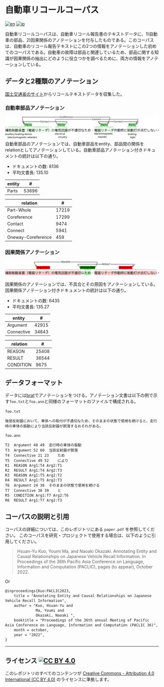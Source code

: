 # 自動車リコールコーパス

[![en](https://img.shields.io/badge/lang-en-red)](https://github.com/nlp-titech/jp-car-recall#readme)
[![jp](https://img.shields.io/badge/lang-jp-blue)](https://github.com/nlp-titech/jp-car-recall/blob/main/README.jp.md)

自動車リコールコーパスは、自動車リコール報告書のテキストデータに、1)自動車の部品、2)因果関係のアノテーションを付与したものである。このコーパスは、自動車のリコール報告テキストにこの2つの情報をアノテーションした初めてのコーパスである。自動車の故障は部品と関連しているため、部品に関する知識が因果関係の抽出にどのように役立つかを調べるために、両方の情報をアノテーションしている。

## データと2種類のアノテーション

[国土交通省のサイト](https://www.mlit.go.jp/jidosha/carinf/rcl/index.html)からリコールテキストデータを収集した。

### 自動車部品アノテーション

![alt text](images/part_ann_example.jpg)
自動車部品のアノテーションでは、自動車部品をentity、部品間の関係をrelationとしてアノテーションしている。自動車部品アノテーション付きドキュメントの統計は以下の通り。

- ドキュメントの数: 8136
- 平均文書長: 135.10
  
| entity   |     # |
|----------|-------|
| Parts    | 53696 |

| relation           |     # |
|--------------------|-------|
| Part-Whole         | 17219 |
| Coreference        | 17299 |
| Contact            |  9474 |
| Connect            |  5941 |
| Oneway-Coreference |   459 |

### 因果関係アノテーション

![alt text](images/causal_ann_example.jpg)

因果関係のアノテーションでは、不具合とその原因をアノテーションしている。因果関係アノテーション付きドキュメントの統計は以下の通り。

- ドキュメントの数: 6435
- 平均文書長: 135.27

| entity     |     # |
|------------|-------|
| Argument   | 42915 |
| Connective | 34843 |

| relation   |     # |
|------------|-------|
| REASON     | 25408 |
| RESULT     | 36544 |
| CONDITION  |  9675 |



## データフォーマット

データには[brat](https://brat.nlplab.org/)でアノテーションをつける。アノテーション文書は以下の例で示す`foo.txt`と`foo.ann`と同様のフォーマットのファイルで構成される。

`foo.txt`
```
後部反射器において、車体への取付が不適切なため、そのままの状態で使用を続けると、走行時の車体の振動により当該反射器が脱落するおそれがある。
```

`foo.ann`
```T1	Argument 0 20	後部反射器において、車体への取付が不適切
T2	Argument 40 49	走行時の車体の振動
T3	Argument 52 60	当該反射器が脱落
T4	Connective 21 23	ため
T5	Connective 49 52	により
R1	REASON Arg1:T4 Arg2:T1	
R2	RESULT Arg1:T4 Arg2:T3	
R3	REASON Arg1:T5 Arg2:T2	
R4	RESULT Arg1:T5 Arg2:T3	
T6	Argument 24 38	そのままの状態で使用を続ける
T7	Connective 38 39	と
R5	CONDITION Arg1:T7 Arg2:T6	
R6	RESULT Arg1:T7 Arg2:T3	
```


## コーパスの説明と引用

コーパスの詳細については、このレポジトリにある `paper.pdf` を参照してください。
このコーパスを研究・プロジェクトで使用する場合は、以下のように引用してください。
> Hsuan-Yu Kuo, Youmi Ma, and Naoaki Okazaki. Annotating Entity and Causal Relationships on Japanese Vehicle Recall Information. In Proceedings of the 36th Pacific Asia Conference on Language, Information and Computation (PACLIC), pages (to appear), October 2022.

Or

```
@inproceedings{Kuo:PACLIC2023,
    title = "Annotating Entity and Causal Relationships on Japanese Vehicle Recall Information",
    author = "Kuo, Hsuan-Yu and
              Ma, Youmi and 
              Okazaki, Naoaki ",
    booktitle = "Proceedings of the 36th annual Meeting of Pacific Asia Conference on Language, Information and Computation (PACLIC 36)",
    month = october,
    year = "2022",
}
```

---
## ライセンス [![CC BY 4.0](http://mirrors.creativecommons.org/presskit/buttons/80x15/svg/by.svg)](http://creativecommons.org/licenses/by/4.0/)

このレポジトリのすべてのコンテンツが [Creative Commons - Attribution 4.0 International (CC BY 4.0)](http://creativecommons.org/licenses/by/4.0/) のライセンスに準拠します。
